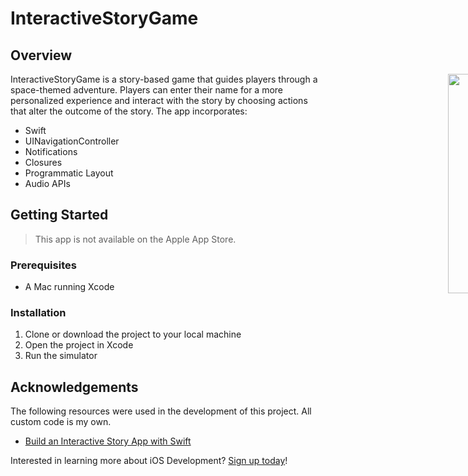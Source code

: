 # InteractiveStoryGame

## Overview

<div style="width: 1000px; height 600px;"><img src="screencap.gif" width="30%" height="30%" align="right"></div>

InteractiveStoryGame is a story-based game that guides players through a space-themed adventure. Players can enter their name for a more personalized experience and interact with the story by choosing actions that alter the outcome of the story. The app incorporates:

- Swift
- UINavigationController
- Notifications
- Closures
- Programmatic Layout
- Audio APIs

## Getting Started

> This app is not available on the Apple App Store.

### Prerequisites

- A Mac running Xcode

### Installation

1. Clone or download the project to your local machine
2. Open the project in Xcode
3. Run the simulator

## Acknowledgements

The following resources were used in the development of this project. All custom code is my own.

- [Build an Interactive Story App with Swift](https://teamtreehouse.com/library/build-an-interactive-story-app-with-swift)

Interested in learning more about iOS Development? [Sign up today](http://referrals.trhou.se/bobbyconti1)!
